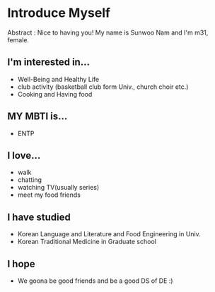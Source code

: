 # Introduce Myself

Abstract : Nice to having you! My name is Sunwoo Nam and I'm m31, female.

## I'm interested in...
- Well-Being and Healthy Life
- club activity (basketball club form Univ., church choir etc.)
- Cooking and Having food

## MY MBTI is...
- ENTP

## I love...
- walk
- chatting
- watching TV(usually series)
- meet my food friends

## I have studied
- Korean Language and Literature and Food Engineering in Univ.
- Korean Traditional Medicine in Graduate school

## I hope
- We goona be good friends and be a good DS of DE :)
